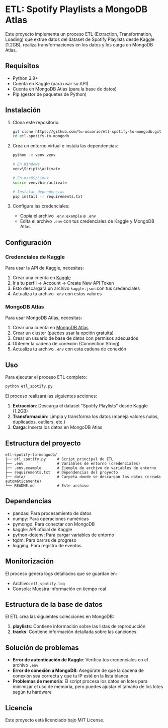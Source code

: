 # ETL: Spotify Playlists a MongoDB Atlas

Este proyecto implementa un proceso ETL (Extraction, Transformation, Loading) que extrae datos del dataset de Spotify Playlists desde Kaggle (1.2GB), realiza transformaciones en los datos y los carga en MongoDB Atlas.

## Requisitos

- Python 3.8+
- Cuenta en Kaggle (para usar su API)
- Cuenta en MongoDB Atlas (para la base de datos)
- Pip (gestor de paquetes de Python)

## Instalación

1. Clona este repositorio:
   ```bash
   git clone https://github.com/tu-usuario/etl-spotify-to-mongodb.git
   cd etl-spotify-to-mongodb
   ```

2. Crea un entorno virtual e instala las dependencias:
   ```bash
   python -m venv venv
   
   # En Windows
   venv\Scripts\activate
   
   # En macOS/Linux
   source venv/bin/activate
   
   # Instalar dependencias
   pip install -r requirements.txt
   ```

3. Configura las credenciales:
   - Copia el archivo `.env.example` a `.env`
   - Edita el archivo `.env` con tus credenciales de Kaggle y MongoDB Atlas

## Configuración

### Credenciales de Kaggle

Para usar la API de Kaggle, necesitas:
1. Crear una cuenta en [Kaggle](https://www.kaggle.com)
2. Ir a tu perfil → Account → Create New API Token
3. Esto descargará un archivo `kaggle.json` con tus credenciales
4. Actualiza tu archivo `.env` con estos valores

### MongoDB Atlas

Para usar MongoDB Atlas, necesitas:
1. Crear una cuenta en [MongoDB Atlas](https://www.mongodb.com/cloud/atlas)
2. Crear un cluster (puedes usar la opción gratuita)
3. Crear un usuario de base de datos con permisos adecuados
4. Obtener la cadena de conexión (Connection String)
5. Actualiza tu archivo `.env` con esta cadena de conexión

## Uso

Para ejecutar el proceso ETL completo:

```bash
python etl_spotify.py
```

El proceso realizará las siguientes acciones:
1. **Extracción**: Descarga el dataset "Spotify Playlists" desde Kaggle (1.2GB)
2. **Transformación**: Limpia y transforma los datos (maneja valores nulos, duplicados, outliers, etc.)
3. **Carga**: Inserta los datos en MongoDB Atlas

## Estructura del proyecto

```
etl-spotify-to-mongodb/
├── etl_spotify.py     # Script principal de ETL
├── .env               # Variables de entorno (credenciales)
├── .env.example       # Ejemplo de archivo de variables de entorno
├── requirements.txt   # Dependencias del proyecto
├── data/              # Carpeta donde se descargan los datos (creada automáticamente)
└── README.md          # Este archivo
```

## Dependencias

- pandas: Para procesamiento de datos
- numpy: Para operaciones numéricas
- pymongo: Para conectar con MongoDB
- kaggle: API oficial de Kaggle
- python-dotenv: Para cargar variables de entorno
- tqdm: Para barras de progreso
- logging: Para registro de eventos

## Monitorización

El proceso genera logs detallados que se guardan en:
- Archivo: `etl_spotify.log`
- Consola: Muestra información en tiempo real

## Estructura de la base de datos

El ETL crea las siguientes colecciones en MongoDB:

1. **playlists**: Contiene información sobre las listas de reproducción
2. **tracks**: Contiene información detallada sobre las canciones

## Solución de problemas

- **Error de autenticación de Kaggle**: Verifica tus credenciales en el archivo `.env`
- **Error de conexión a MongoDB**: Asegúrate de que la cadena de conexión sea correcta y que tu IP esté en la lista blanca
- **Problemas de memoria**: El script procesa los datos en lotes para minimizar el uso de memoria, pero puedes ajustar el tamaño de los lotes según tu hardware

## Licencia

Este proyecto está licenciado bajo MIT License.